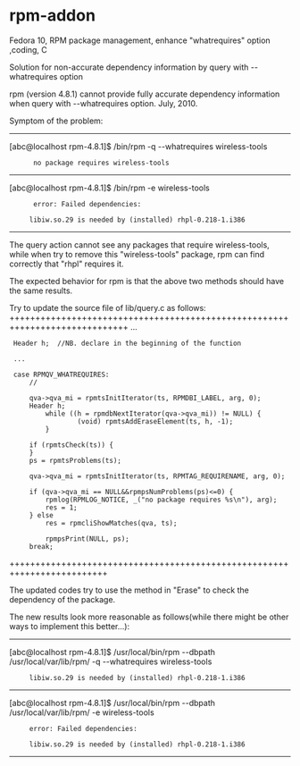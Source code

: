 # rpm-addon
Fedora 10, RPM package management, enhance "whatrequires" option ,coding, C

Solution for non-accurate dependency information by query with --whatrequires option

rpm (version 4.8.1) cannot provide fully accurate dependency information when query with --whatrequires option. July, 2010.

Symptom of the problem:

 -----------------------------------------------------------------------------

 [abc@localhost rpm-4.8.1]$ /bin/rpm -q --whatrequires wireless-tools
 
          no package requires wireless-tools

 -----------------------------------------------------------------------------
 
 [abc@localhost rpm-4.8.1]$ /bin/rpm -e wireless-tools
 
          error: Failed dependencies:
 
         libiw.so.29 is needed by (installed) rhpl-0.218-1.i386

 -----------------------------------------------------------------------------

 The query action cannot see any packages that require wireless-tools,
 while when try to remove this "wireless-tools" package, rpm can find
 correctly that "rhpl" requires it.

 The expected behavior for rpm is that the above two methods should have
 the same results.

 Try to update the source file of lib/query.c as follows:
 +++++++++++++++++++++++++++++++++++++++++++++++++++++++++++++++++++++++++++++
     ...

     Header h;  //NB. declare in the beginning of the function

     ...

     case RPMQV_WHATREQUIRES:
         //

         qva->qva_mi = rpmtsInitIterator(ts, RPMDBI_LABEL, arg, 0);
         Header h;
             while ((h = rpmdbNextIterator(qva->qva_mi)) != NULL) {
                     (void) rpmtsAddEraseElement(ts, h, -1);
             }

         if (rpmtsCheck(ts)) {
         }
         ps = rpmtsProblems(ts);

         qva->qva_mi = rpmtsInitIterator(ts, RPMTAG_REQUIRENAME, arg, 0);

         if (qva->qva_mi == NULL&&rpmpsNumProblems(ps)<=0) {
             rpmlog(RPMLOG_NOTICE, _("no package requires %s\n"), arg);
             res = 1;
         } else
             res = rpmcliShowMatches(qva, ts);

             rpmpsPrint(NULL, ps);
         break;

 +++++++++++++++++++++++++++++++++++++++++++++++++++++++++++++++++++++++++


 The updated codes try to use the method in "Erase" to check the dependency
 of the package.

 The new results look more reasonable as follows(while there might be other
 ways to implement this better...):

 --------------------------------------------------------------------------------

 [abc@localhost rpm-4.8.1]$ /usr/local/bin/rpm --dbpath  /usr/local/var/lib/rpm/ -q --whatrequires wireless-tools
 
         libiw.so.29 is needed by (installed) rhpl-0.218-1.i386

 --------------------------------------------------------------------------------

 [abc@localhost rpm-4.8.1]$ /usr/local/bin/rpm --dbpath  /usr/local/var/lib/rpm/ -e wireless-tools
 
         error: Failed dependencies:
 
         libiw.so.29 is needed by (installed) rhpl-0.218-1.i386

 --------------------------------------------------------------------------------
